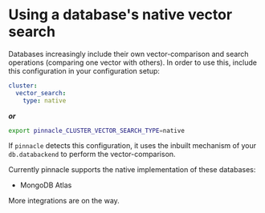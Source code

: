# Using a database's native vector search

Databases increasingly include their own vector-comparison and search operations 
(comparing one vector with others). In order to use this, include 
this configuration in your configuration setup:

```yaml
cluster:
  vector_search:
    type: native
```

***or***

```bash
export pinnacle_CLUSTER_VECTOR_SEARCH_TYPE=native
```

If `pinnacle` detects this configuration, it uses the inbuilt mechanism 
of your `db.databackend` to perform the vector-comparison.

Currently pinnacle supports the native implementation of these databases:

- MongoDB Atlas

More integrations are on the way.